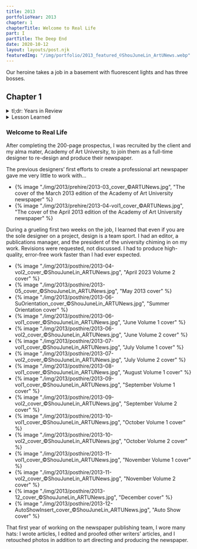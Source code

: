 ```yaml
---
title: 2013
portfolioYear: 2013
chapter: 1
chapterTitle: Welcome to Real Life
part: I
partTitle: The Deep End
date: 2020-10-12
layout: layouts/post.njk
featuredImg: "/img/portfolio/2013_featured_©ShouJuneLin_ArtUNews.webp"
---
```


<span class="small-caps">Our heroine takes a job in a basement</span> with fluorescent lights and has three bosses.

<!-- excerpt -->

<h2>Chapter 1</h2>

<div class="accordion-container text-width">
  <details>
    <summary>
    tl;dr: Years in Review
    </summary>
    <div>
    <ul>
      <li>designed a newspaper and developed the design style guide</li>
      <li>learned and helped adapt AP Style for the editorial style guide</li>
      <li>produced and delivered 15 newspapers on time</li>
      <li>petitioned for the inclusion of the series comma and lost</li>
    </ul>
    </div>
  </details>
  <details>
    <summary>
    Lesson Learned
    </summary>
    <div>
    <p>Design is a team sport.</p>
    </div>
  </details>
</div>

<h3 class="heading-container inverted">Welcome to Real Life</h3>

After completing the 200-page prospectus, I was recruited by the client and my alma mater, Academy of Art University, to join them as a full-time designer to re-design and produce their newspaper.

The previous designers’ first efforts to create a professional art newspaper gave me very little to work with...

<ul class="carousel" tabindex="0" aria-label="Scrollable list">
    <li>{% image "./img/2013/prehire/2013-03_cover_©ARTUNews.jpg", "The cover of the March 2013 edition of the Academy of Art University newspaper" %}</li>
    <li>{% image "./img/2013/prehire/2013-04-vol1_cover_©ARTUNews.jpg", "The cover of the April 2013 edition of the Academy of Art University newspaper" %}</li>
</ul>

During a grueling first two weeks on the job, I learned that even if you are the sole designer on a project, design is a team sport. I had an editor, a publications manager, and the president of the university chiming in on my work. Revisions were requested, not discussed. I had to produce high-quality, error-free work faster than I had ever expected.

<ul class="carousel" tabindex="0" aria-label="Scrollable list">
    <li>{% image "./img/2013/posthire/2013-04-vol2_cover_©ShouJuneLin_ARTUNews.jpg", "April 2023 Volume 2 cover" %}</li>
    <li>{% image "./img/2013/posthire/2013-05_cover_©ShouJuneLin_ARTUNews.jpg", "May 2013 cover" %}</li>
    <li>{% image "./img/2013/posthire/2013-06-SuOrientation_cover_©ShouJuneLin_ARTUNews.jpg", "Summer Orientation cover" %}</li>
    <li>{% image "./img/2013/posthire/2013-06-vol1_cover_©ShouJuneLin_ARTUNews.jpg", "June Volume 1 cover" %}</li>
    <li>{% image "./img/2013/posthire/2013-06-vol2_cover_©ShouJuneLin_ARTUNews.jpg", "June Volume 2 cover" %}</li>
    <li>{% image "./img/2013/posthire/2013-07-vol1_cover_©ShouJuneLin_ARTUNews.jpg", "July Volume 1 cover" %}</li>
    <li>{% image "./img/2013/posthire/2013-07-vol2_cover_©ShouJuneLin_ARTUNews.jpg", "July Volume 2 cover" %}</li>
    <li>{% image "./img/2013/posthire/2013-08-vol1_cover_©ShouJuneLin_ARTUNews.jpg", "August Volume 1 cover" %}</li>
    <li>{% image "./img/2013/posthire/2013-09-vol1_cover_©ShouJuneLin_ARTUNews.jpg", "September Volume 1 cover" %}</li>
    <li>{% image "./img/2013/posthire/2013-09-vol2_cover_©ShouJuneLin_ARTUNews.jpg", "September Volume 2 cover" %}</li>
    <li>{% image "./img/2013/posthire/2013-10-vol1_cover_©ShouJuneLin_ARTUNews.jpg", "October Volume 1 cover" %}</li>
    <li>{% image "./img/2013/posthire/2013-10-vol2_cover_©ShouJuneLin_ARTUNews.jpg", "October Volume 2 cover" %}</li>
    <li>{% image "./img/2013/posthire/2013-11-vol1_cover_©ShouJuneLin_ARTUNews.jpg", "November Volume 1 cover" %}</li>
    <li>{% image "./img/2013/posthire/2013-11-vol2_cover_©ShouJuneLin_ARTUNews.jpg", "November Volume 2 cover" %}</li>
    <li>{% image "./img/2013/posthire/2013-12_cover_©ShouJuneLin_ARTUNews.jpg", "December cover" %}</li>
    <li>{% image "./img/2013/posthire/2013-12-AutoShowInsert_cover_©ShouJuneLin_ARTUNews.jpg", "Auto Show cover" %}</li>
</ul>

That first year of working on the newspaper publishing team, I wore many hats: I wrote articles, I edited and proofed other writers’ articles, and I retouched photos in addition to art directing and producing the newspaper.